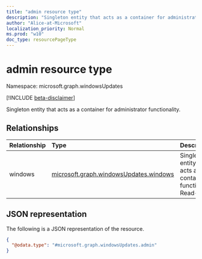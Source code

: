 ```yaml
---
title: "admin resource type"
description: "Singleton entity that acts as a container for administrator functionality."
author: "Alice-at-Microsoft"
localization_priority: Normal
ms.prod: "w10"
doc_type: resourcePageType
---
```


# admin resource type

Namespace: microsoft.graph.windowsUpdates

[!INCLUDE [beta-disclaimer](../../includes/beta-disclaimer.md)]

Singleton entity that acts as a container for administrator functionality.

## Relationships
|Relationship|Type|Description|
|:---|:---|:---|
|windows|[microsoft.graph.windowsUpdates.windows](../resources/windowsupdates-windows.md)|Singleton entity that acts as a container for functionality. Read-only.|

## JSON representation
The following is a JSON representation of the resource.
<!-- {
  "blockType": "resource",
  "@odata.type": "microsoft.graph.windowsUpdates.admin",
  "openType": false
}
-->
``` json
{
  "@odata.type": "#microsoft.graph.windowsUpdates.admin"
}
```

